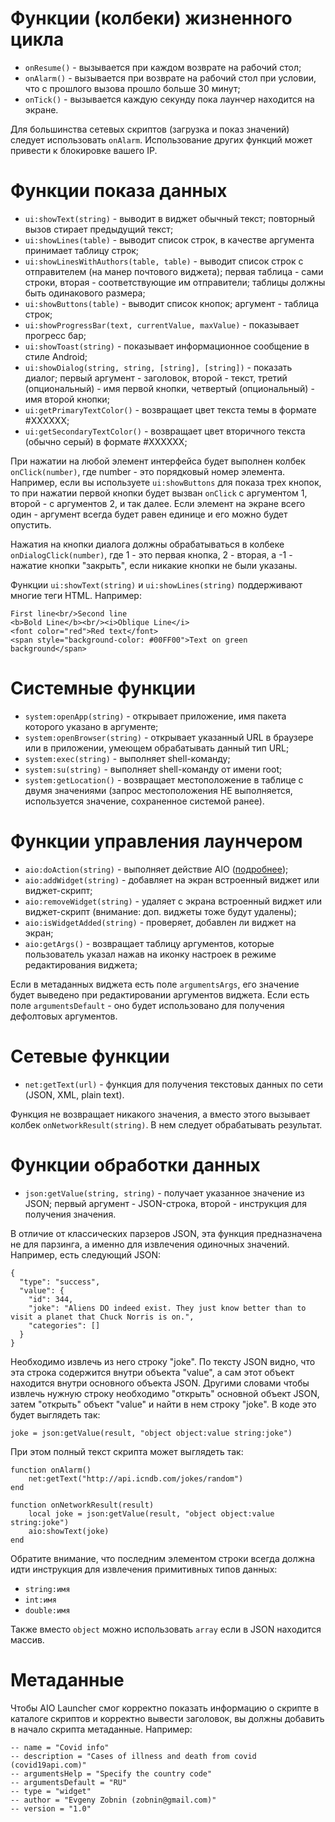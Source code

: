 # Функции (колбеки) жизненного цикла

* `onResume()` - вызывается при каждом возврате на рабочий стол;
* `onAlarm()` - вызывается при возврате на рабочий стол при условии, что с прошлого вызова прошло больше 30 минут;
* `onTick()` - вызывается каждую секунду пока лаунчер находится на экране.

Для большинства сетевых скриптов (загрузка и показ значений) следует использовать `onAlarm`. Использование других функций может привести к блокировке вашего IP.

# Функции показа данных

* `ui:showText(string)` - выводит в виджет обычный текст; повторный вызов стирает предыдущий текст;
* `ui:showLines(table)` - выводит список строк, в качестве аргумента принимает таблицу строк;
* `ui:showLinesWithAuthors(table, table)` - выводит список строк с отправителем (на манер почтового виджета); первая таблица - сами строки, вторая - соответствующие им отправители; таблицы должны быть одинакового размера;
* `ui:showButtons(table)` - выводит список кнопок; аргумент - таблица строк;
* `ui:showProgressBar(text, currentValue, maxValue)` - показывает прогресс бар;
* `ui:showToast(string)` - показывает информационное сообщение в стиле Android;
* `ui:showDialog(string, string, [string], [string])` - показать диалог; первый аргумент - заголовок, второй - текст, третий (опциональный) - имя первой кнопки, четвертый (опциональный) - имя второй кнопки;
* `ui:getPrimaryTextColor()` - возвращает цвет текста темы в формате #XXXXXX;
* `ui:getSecondaryTextColor()` - возвращает цвет вторичного текста (обычно серый) в формате #XXXXXX;

При нажатии на любой элемент интерфейса будет выполнен колбек `onClick(number)`, где number - это порядковый номер элемента. Например, если вы используете `ui:showButtons` для показа трех кнопок, то при нажатии первой кнопки будет вызван `onClick` с аргументом 1, второй - с аргументов 2, и так далее. Если элемент на экране всего один - аргумент всегда будет равен единице и его можно будет опустить.

Нажатия на кнопки диалога должны обрабатываться в колбеке `onDialogClick(number)`, где 1 - это первая кнопка, 2 - вторая, а -1 - нажатие кнопки "закрыть", если никакие кнопки не были указаны.

Функции `ui:showText(string)` и `ui:showLines(string)` поддерживают многие теги HTML. Например:

```
First line<br/>Second line
<b>Bold Line</b><br/><i>Oblique Line</i>
<font color="red">Red text</font>
<span style="background-color: #00FF00">Text on green background</span>
```

# Системные функции

* `system:openApp(string)` - открывает приложение, имя пакета которого указано в аргументе;
* `system:openBrowser(string)` - открывает указанный URL в браузере или в приложении, умеющем обрабатывать данный тип URL;
* `system:exec(string)` - выполняет shell-команду;
* `system:su(string)` - выполняет shell-команду от имени root;
* `system:getLocation()` - возвращает местоположение в таблице с двумя значениями (запрос местоположения НЕ выполняется, используется значение, сохраненное системой ранее).

# Функции управления лаунчером

* `aio:doAction(string)` - выполняет действие AIO ([подробнее](https://aiolauncher.app/api.html));
* `aio:addWidget(string)` - добавляет на экран встроенный виджет или виджет-скрипт;
* `aio:removeWidget(string)` - удаляет с экрана встроенный виджет или виджет-скрипт (внимание: доп. виджеты тоже будут удалены);
* `aio:isWidgetAdded(string)` - проверяет, добавлен ли виджет на экран;
* `aio:getArgs()` - возвращает таблицу аргументов, которые пользователь указал нажав на иконку настроек в режиме редактирования виджета;

Если в метаданных виджета есть поле `argumentsArgs`, его значение будет выведено при редактировании аргументов виджета. Если есть поле `argumentsDefault` - оно будет использовано для получения дефолтовых аргументов.

# Сетевые функции

* `net:getText(url)` - функция для получения текстовых данных по сети (JSON, XML, plain text).

Функция не возвращает никакого значения, а вместо этого вызывает колбек `onNetworkResult(string)`. В нем следует обрабатывать результат.

# Функции обработки данных

* `json:getValue(string, string)` - получает указанное значение из JSON; первый аргумент - JSON-строка, второй - инструкция для получения значения.

В отличие от классических парзеров JSON, эта функция предназначена не для парзинга, а именно для извлечения одиночных значений. Например, есть следующий JSON:

```
{
  "type": "success",
  "value": {
    "id": 344,
    "joke": "Aliens DO indeed exist. They just know better than to visit a planet that Chuck Norris is on.",
    "categories": []
  }
}
```

Необходимо извлечь из него строку "joke". По тексту JSON видно, что эта строка содержится внутри объекта "value", а сам этот объект находится внутри основного объекта JSON. Другими словами чтобы извлечь нужную строку необходимо "открыть" основной объект JSON, затем "открыть" объект "value" и найти в нем строку "joke". В коде это будет выглядеть так:

```
joke = json:getValue(result, "object object:value string:joke")
```

При этом полный текст скрипта может выглядеть так:

```
function onAlarm()
    net:getText("http://api.icndb.com/jokes/random")
end

function onNetworkResult(result)
    local joke = json:getValue(result, "object object:value string:joke")
    aio:showText(joke)
end
```

Обратите внимание, что последним элементом строки всегда должна идти инструкция для извлечения примитивных типов данных:

* `string:имя`
* `int:имя`
* `double:имя`

Также вместо `object` можно использовать `array` если в JSON находится массив.

# Метаданные

Чтобы AIO Launcher смог корректно показать информацию о скрипте в каталоге скриптов и корректно вывести заголовок, вы должны добавить в начало скрипта метаданные. Например:

```
-- name = "Covid info"
-- description = "Cases of illness and death from covid (covid19api.com)"
-- argumentsHelp = "Specify the country code"
-- argumentsDefault = "RU"
-- type = "widget"
-- author = "Evgeny Zobnin (zobnin@gmail.com)"
-- version = "1.0"
```
